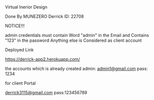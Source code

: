 Virtual Inerior Design

Done By MUNEZERO Derrick
ID: 22708

NOTICE!!!

admin credentials must contain Word "admin" in the Email
and Contains "123" in the password
Anything else is Considered as client account

Deployed Link

https://derrick-app2.herokuapp.com/

the accounts which is already created
admin: admin1@gmail.com
pass: 1234

for client Portal

derrick3115@gmail.com
pass:123456789
